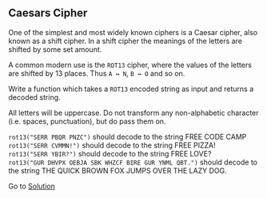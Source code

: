 ## Caesars Cipher

One of the simplest and most widely known ciphers is a Caesar cipher, also known as a shift cipher. In a shift cipher the meanings of the letters are shifted by some set amount.

A common modern use is the `ROT13` cipher, where the values of the letters are shifted by 13 places. Thus `A ↔ N`, `B ↔ O` and so on.

Write a function which takes a `ROT13` encoded string as input and returns a decoded string.

All letters will be uppercase. Do not transform any non-alphabetic character (i.e. spaces, punctuation), but do pass them on.

`rot13("SERR PBQR PNZC")` should decode to the string FREE CODE CAMP\
`rot13("SERR CVMMN!")` should decode to the string FREE PIZZA!\
`rot13("SERR YBIR?")` should decode to the string FREE LOVE?\
`rot13("GUR DHVPX OEBJA SBK WHZCF BIRE GUR YNML QBT.")` should decode to the string THE QUICK BROWN FOX JUMPS OVER THE LAZY DOG.

Go to [Solution](https://github.com/RungrojWK/freeCodeCamp-JavaScript_Algoriths_and_Data_Structures-Projects/blob/main/Caesars_Cipher/Solution.js)
